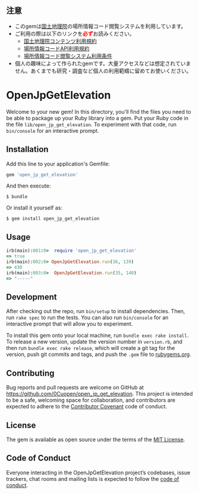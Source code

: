 ## 注意

- このgemは[国土地理院](https://www.gsi.go.jp/top.html)の場所情報コード閲覧システムを利用しています。
- ご利用の際は以下のリンクを<b style='color:red'>必ず</b>お読みください。
    - [国土地理院コンテンツ利用規約](https://www.gsi.go.jp/kikakuchousei/kikakuchousei40182.html)
    - [場所情報コードAPI利用規約](https://ucopendb.gsi.go.jp/ucode/help_with_API.html)
    - [場所情報コード閲覧システム利用条件](https://ucopendb.gsi.go.jp/ucode/view_top.html)
- 個人の趣味によって作られたgemです。大量アクセスなどは想定されていません。あくまでも研究・調査など個人の利用範疇に留めてお使いください。

# OpenJpGetElevation

Welcome to your new gem! In this directory, you'll find the files you need to be able to package up your Ruby library into a gem. Put your Ruby code in the file `lib/open_jp_get_elevation`. To experiment with that code, run `bin/console` for an interactive prompt.

## Installation

Add this line to your application's Gemfile:

```ruby
gem 'open_jp_get_elevation'
```

And then execute:

    $ bundle

Or install it yourself as:

    $ gem install open_jp_get_elevation

## Usage

```ruby
irb(main):001:0>  require 'open_jp_get_elevation'
=> true
irb(main):002:0> OpenJpGetElevation.run(36, 139)
=> 430
irb(main):003:0>  OpenJpGetElevation.run(35, 140)
=> "-----"
```

## Development

After checking out the repo, run `bin/setup` to install dependencies. Then, run `rake spec` to run the tests. You can also run `bin/console` for an interactive prompt that will allow you to experiment.

To install this gem onto your local machine, run `bundle exec rake install`. To release a new version, update the version number in `version.rb`, and then run `bundle exec rake release`, which will create a git tag for the version, push git commits and tags, and push the `.gem` file to [rubygems.org](https://rubygems.org).

## Contributing

Bug reports and pull requests are welcome on GitHub at https://github.com/0Cuopen/open_jp_get_elevation. This project is intended to be a safe, welcoming space for collaboration, and contributors are expected to adhere to the [Contributor Covenant](http://contributor-covenant.org) code of conduct.

## License

The gem is available as open source under the terms of the [MIT License](https://opensource.org/licenses/MIT).

## Code of Conduct

Everyone interacting in the OpenJpGetElevation project’s codebases, issue trackers, chat rooms and mailing lists is expected to follow the [code of conduct](https://github.com/0Cuopen/open_jp_get_elevation/blob/master/CODE_OF_CONDUCT.md).
